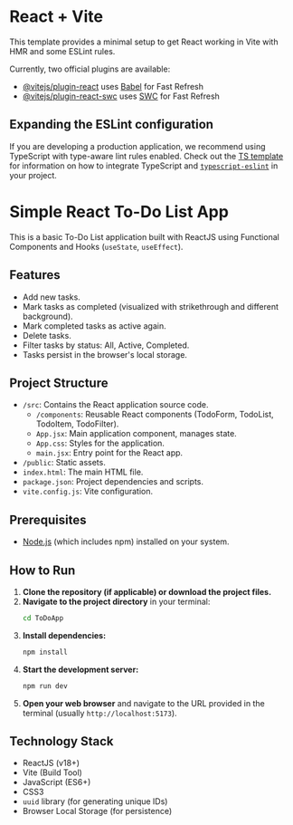 # React + Vite

This template provides a minimal setup to get React working in Vite with HMR and some ESLint rules.

Currently, two official plugins are available:

- [@vitejs/plugin-react](https://github.com/vitejs/vite-plugin-react/blob/main/packages/plugin-react) uses [Babel](https://babeljs.io/) for Fast Refresh
- [@vitejs/plugin-react-swc](https://github.com/vitejs/vite-plugin-react/blob/main/packages/plugin-react-swc) uses [SWC](https://swc.rs/) for Fast Refresh

## Expanding the ESLint configuration

If you are developing a production application, we recommend using TypeScript with type-aware lint rules enabled. Check out the [TS template](https://github.com/vitejs/vite/tree/main/packages/create-vite/template-react-ts) for information on how to integrate TypeScript and [`typescript-eslint`](https://typescript-eslint.io) in your project.

# Simple React To-Do List App

This is a basic To-Do List application built with ReactJS using Functional Components and Hooks (`useState`, `useEffect`).

## Features

- Add new tasks.
- Mark tasks as completed (visualized with strikethrough and different background).
- Mark completed tasks as active again.
- Delete tasks.
- Filter tasks by status: All, Active, Completed.
- Tasks persist in the browser's local storage.

## Project Structure

- `/src`: Contains the React application source code.
  - `/components`: Reusable React components (TodoForm, TodoList, TodoItem, TodoFilter).
  - `App.jsx`: Main application component, manages state.
  - `App.css`: Styles for the application.
  - `main.jsx`: Entry point for the React app.
- `/public`: Static assets.
- `index.html`: The main HTML file.
- `package.json`: Project dependencies and scripts.
- `vite.config.js`: Vite configuration.

## Prerequisites

- [Node.js](https://nodejs.org/) (which includes npm) installed on your system.

## How to Run

1.  **Clone the repository (if applicable) or download the project files.**
2.  **Navigate to the project directory** in your terminal:
    ```bash
    cd ToDoApp
    ```
3.  **Install dependencies:**
    ```bash
    npm install
    ```
4.  **Start the development server:**
    ```bash
    npm run dev
    ```
5.  **Open your web browser** and navigate to the URL provided in the terminal (usually `http://localhost:5173`).

## Technology Stack

- ReactJS (v18+)
- Vite (Build Tool)
- JavaScript (ES6+)
- CSS3
- `uuid` library (for generating unique IDs)
- Browser Local Storage (for persistence)
